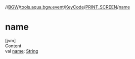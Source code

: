 //[BGW](../../../../index.md)/[tools.aqua.bgw.event](../../index.md)/[KeyCode](../index.md)/[PRINT_SCREEN](index.md)/[name](name.md)



# name  
[jvm]  
Content  
val [name](name.md): [String](https://kotlinlang.org/api/latest/jvm/stdlib/kotlin/-string/index.html)  



